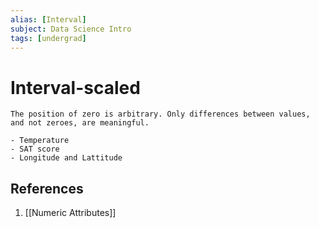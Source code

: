 ```yaml
---
alias: [Interval]
subject: Data Science Intro
tags: [undergrad]
---
```

# Interval-scaled


```ad-note
The position of zero is arbitrary. Only differences between values, and not zeroes, are meaningful.
```

```ad-example
- Temperature
- SAT score
- Longitude and Lattitude
```

## References
1. [[Numeric Attributes]]
